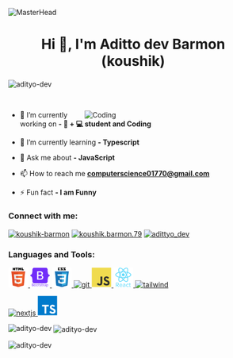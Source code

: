 
![MasterHead](https://miro.medium.com/v2/resize:fit:1358/1*-ntL3Dsvc-dJ5cLGRtSuEw.gif)

<h1 align="center">Hi 👋, I'm Aditto dev Barmon (koushik)</h1>



<p> <img align="center"  width="250" src="https://komarev.com/ghpvc/?username=adityo-dev&label=Profile%20views&color=0e75b6&style=flat" alt="adityo-dev" /></p>

<p align="left"> <a href="https://twitter.com/" target="blank"><img src="https://img.shields.io/twitter/follow/?logo=twitter&style=for-the-badge" alt="" /></a></p>


<p><img align="right" alt="Coding" width="350"  src= "https://cdn.dribbble.com/users/1162077/screenshots/3848914/programmer.gif"></p>


- 🔭 I’m currently working on **- 📖 + 💻 student and Coding**

- 🌱 I’m currently learning **- Typescript**

- 💬 Ask me about **- JavaScript**

- 📫 How to reach me **computerscience01770@gmail.com**

- ⚡ Fun fact **- I am Funny**

<h3 align="left">Connect with me:</h3>
<p align="left">
<a href="https://linkedin.com/in/koushik-barmon" target="blank"><img align="center" src="https://raw.githubusercontent.com/rahuldkjain/github-profile-readme-generator/master/src/images/icons/Social/linked-in-alt.svg" alt="koushik-barmon" height="30" width="40" /></a>
<a href="https://fb.com/koushik.barmon.79" target="blank"><img align="center" src="https://raw.githubusercontent.com/rahuldkjain/github-profile-readme-generator/master/src/images/icons/Social/facebook.svg" alt="koushik.barmon.79" height="30" width="40" /></a>
<a href="https://instagram.com/adittyo_dev" target="blank"><img align="center" src="https://raw.githubusercontent.com/rahuldkjain/github-profile-readme-generator/master/src/images/icons/Social/instagram.svg" alt="adittyo_dev" height="30" width="40" /></a>
</p>

<h3 align="left">Languages and Tools:</h3>
<p align="left"> <a href="https://www.w3.org/html/" target="_blank" rel="noreferrer">
<img src="https://raw.githubusercontent.com/devicons/devicon/master/icons/html5/html5-original-wordmark.svg" alt="html5" width="40" height="40"/>
</a>
<a href="https://getbootstrap.com" target="_blank" rel="noreferrer">
  <img src="https://raw.githubusercontent.com/devicons/devicon/master/icons/bootstrap/bootstrap-plain-wordmark.svg" alt="bootstrap" width="40" height="40"/>
</a>
<a href="https://www.w3schools.com/css/" target="_blank" rel="noreferrer">
<img src="https://raw.githubusercontent.com/devicons/devicon/master/icons/css3/css3-original-wordmark.svg" alt="css3" width="40" height="40"/>
</a>
<a href="https://git-scm.com/" target="_blank" rel="noreferrer">
<img src="https://www.vectorlogo.zone/logos/git-scm/git-scm-icon.svg" alt="git" width="40" height="40"/>
</a>
<a href="https://developer.mozilla.org/en-US/docs/Web/JavaScript" target="_blank" rel="noreferrer">
<img src="https://raw.githubusercontent.com/devicons/devicon/master/icons/javascript/javascript-original.svg" alt="javascript" width="40" height="40"/>
</a>
<a href="https://reactjs.org/" target="_blank" rel="noreferrer">
<img src="https://raw.githubusercontent.com/devicons/devicon/master/icons/react/react-original-wordmark.svg" alt="react" width="40" height="40"/>
</a>
<a href="https://tailwindcss.com/" target="_blank" rel="noreferrer">
<img src="https://www.vectorlogo.zone/logos/tailwindcss/tailwindcss-icon.svg" alt="tailwind" width="40" height="40"/>
</a>

  <a href="https://nextjs.org/" target="_blank" rel="noreferrer"> <img src="![Uploading image.png…]()
" alt="nextjs" width="40" height="40"/> </a> <a href="https://www.typescriptlang.org/" target="_blank" rel="noreferrer"> <img src="https://raw.githubusercontent.com/devicons/devicon/master/icons/typescript/typescript-original.svg" alt="typescript" width="40" height="40"/> </a>
</p>

<p><img align="left" src="https://github-readme-stats.vercel.app/api/top-langs?username=adityo-dev&show_icons=true&locale=en&layout=compact" alt="adityo-dev" /></p>

<p>&nbsp;<img align="center" src="https://github-readme-stats.vercel.app/api?username=adityo-dev&show_icons=true&locale=en" alt="adityo-dev" /></p>

<p><img align="center" src="https://github-readme-streak-stats.herokuapp.com/?user=adityo-dev&" alt="adityo-dev" /></p>

